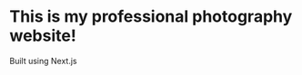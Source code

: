 # This is my professional photography website!

Built using Next.js


<!-- This is a [Next.js](https://nextjs.org) project bootstrapped with [`create-next-app`](https://nextjs.org/docs/app/api-reference/cli/create-next-app). -->

<!-- Command to run server -->
<!-- npm run dev ==> then open [http://localhost:3000](http://localhost:3000) -->


